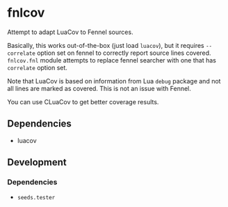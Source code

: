 # fnlcov

Attempt to adapt LuaCov to Fennel sources.

Basically, this works out-of-the-box (just load `luacov`), but it requires
`--correlate` option set on fennel to correctly report source lines covered.
`fnlcov.fnl` module attempts to replace fennel searcher with one that has
`correlate` option set.

Note that LuaCov is based on information from Lua `debug` package and not all
lines are marked as covered. This is not an issue with Fennel.

You can use CLuaCov to get better coverage results.

## Dependencies
- luacov

## Development

### Dependencies
- `seeds.tester`
